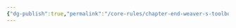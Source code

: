 ```yaml
---
{"dg-publish":true,"permalink":"/core-rules/chapter-end-weaver-s-toolbox/rolling-for-role-play/"}
---
```


